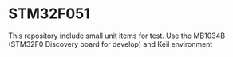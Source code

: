 # STM32F051
This repository include small unit items for test.
Use the MB1034B (STM32F0 Discovery board for develop) and Keil environment
